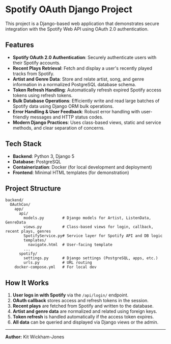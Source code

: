 # Spotify OAuth Django Project

This project is a Django-based web application that demonstrates secure integration with the Spotify Web API using OAuth 2.0 authentication.

## Features

-   **Spotify OAuth 2.0 Authentication**: Securely authenticate users with their Spotify accounts.
-   **Recent Plays Retrieval**: Fetch and display a user's recently played tracks from Spotify.
-   **Artist and Genre Data**: Store and relate artist, song, and genre information in a normalized PostgreSQL database schema.
-   **Token Refresh Handling**: Automatically refresh expired Spotify access tokens using refresh tokens.
-   **Bulk Database Operations**: Efficiently write and read large batches of Spotify data using Django ORM bulk operations.
-   **Error Handling & User Feedback**: Robust error handling with user-friendly messages and HTTP status codes.
-   **Modern Django Practices**: Uses class-based views, static and service methods, and clear separation of concerns.

## Tech Stack

-   **Backend**: Python 3, Django 5
-   **Database**: PostgreSQL
-   **Containerization**: Docker (for local development and deployment)
-   **Frontend**: Minimal HTML templates (for demonstration)

## Project Structure

```
backend/
  OAuthCon/
    app/
      api/
        models.py        # Django models for Artist, ListenData, GenreData
        views.py         # Class-based views for login, callback, recent plays, genres
        SpotifyService.py# Service layer for Spotify API and DB logic
        templates/
          navigate.html  # User-facing template
        ...
      spotify/
        settings.py      # Django settings (PostgreSQL, apps, etc.)
        urls.py          # URL routing
    docker-compose.yml   # For local dev
```

## How It Works

1. **User logs in with Spotify** via the `/api/login/` endpoint.
2. **OAuth callback** stores access and refresh tokens in the session.
3. **Recent plays** are fetched from Spotify and written to the database.
4. **Artist and genre data** are normalized and related using foreign keys.
5. **Token refresh** is handled automatically if the access token expires.
6. **All data** can be queried and displayed via Django views or the admin.

---

**Author:** Kit Wickham-Jones
